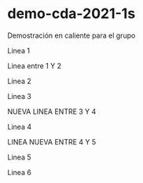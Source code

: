# demo-cda-2021-1s
Demostración en caliente para el grupo

Linea 1

Linea entre 1 Y 2

Linea 2

Linea 3

NUEVA LINEA ENTRE 3 Y 4

Linea 4

LINEA NUEVA ENTRE 4 Y 5

Linea 5

Linea 6
